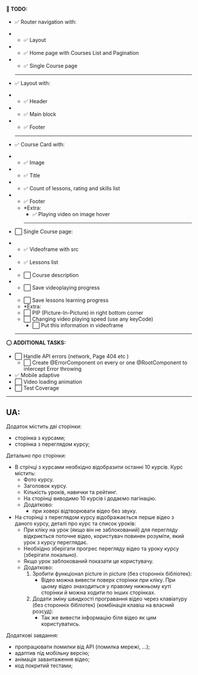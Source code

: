 #### 📝 **TODO**:

- ✅ Router navigation with:
- - ✅ Layout
- - ✅ Home page with Courses List and Pagination
- - ✅ Single Course page
  <hr/>
- ✅ Layout with:
- - ✅ Header
- - ✅ Main block
- - ✅ Footer
  <hr/>
- ✅ Course Card with:
- - ✅ Image
- - ✅ Title
- - ✅ Count of lessons, rating and skills list
- - ✅ Footer
  - \*Extra:
    - ✅ Playing video on image hover
    <hr/>
- ⬜ Single Course page:
- - ✅ Videoframe with src
- - ✅ Lessons list
- - ⬜ Course description
- - ⬜ Save videoplaying progress
- - ⬜ Save lessons learning progress
  - \*Extra:
  - ⬜ PIP (Picture-In-Picture) in right bottom corner
  - ⬜ Changing video playing speed (use any keyCode)
    - ⬜ Put this information in videoframe

  <hr/>

⭕ **ADDITIONAL TASKS:**

- ⬜ Handle API errors (network, Page 404 etc )
  - ⬜ Create @ErrorComponent on every or one @RootComponent to intercept Error throwing
- ✅ Mobile adaptive
- ⬜ Video loading animation
- ⬜ Test Coverage

<hr/>

## UA:

Додаток містить дві сторінки:

- сторінка з курсами;
- сторінка з переглядом курсу;

Детально про сторінки:

- В стрічці з курсами необхідно відобразити останні 10 курсів. Курс містить:
  - Фото курсу.
  - Заголовок курсу.
  - Кількість уроків, навички та рейтинг.
  - На сторінці виводимо 10 курсів і додаємо пагінацію.
  - Додатково:
    - при ховері відтворювати відео без звуку.
- На сторінці з переглядом курсу відображається перше відео з даного курсу, деталі про курс та список уроків:
  - При кліку на урок (якщо він не заблокований) для перегляду відкриється поточне відео, користувач повинен розуміти, який урок з курсу переглядає.
  - Необхідно зберігати прогрес перегляду відео та уроку курсу (зберігати локально).
  - Якщо урок заблокований показати це користувачу.
  - Додатково:
    1. Зробити функціонал picture in picture (без сторонніх бібліотек):
       - Відео можна вивести поверх сторінки при кліку. При цьому відео знаходиться у правому нижньому куті сторінки й можна ходити по інших сторінках.
    2. Додати зміну швидкості програвання відео через клавіатуру (без сторонніх бібліотек) (комбінація клавіш на власний розсуд):
       - Так же вивести інформацію біля відео як цим користуватись.

Додаткові завдання:

- пропрацювати помилки від API (помилка мережі, ...);
- адаптив під мобільну версію;
- анімація завантаження відео;
- код покритий тестами;
